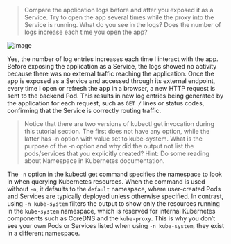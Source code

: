 > Compare the application logs before and after you exposed it as a Service. Try to open the app several times while the proxy into the Service is running. What do you see in the logs? Does the number of logs increase each time you open the app?

![image](https://github.com/user-attachments/assets/2c2ede03-eb94-4c1e-b0d3-5eb54ccefc93)

Yes, the number of log entries increases each time I interact with the app. Before exposing the application as a Service, the logs showed no activity because there was no external traffic reaching the application. Once the app is exposed as a Service and accessed through its external endpoint, every time I open or refresh the app in a browser, a new HTTP request is sent to the backend Pod. This results in new log entries being generated by the application for each request, such as `GET /` lines or status codes, confirming that the Service is correctly routing traffic.

> Notice that there are two versions of kubectl get invocation during this tutorial section. The first does not have any option, while the latter has -n option with value set to kube-system. What is the purpose of the -n option and why did the output not list the pods/services that you explicitly created? Hint: Do some reading about Namespace in Kubernetes documentation.

The `-n` option in the kubectl get command specifies the namespace to look in when querying Kubernetes resources. When the command is used without `-n`, it defaults to the `default` namespace, where user-created Pods and Services are typically deployed unless otherwise specified. In contrast, using `-n kube-system` filters the output to show only the resources running in the `kube-system` namespace, which is reserved for internal Kubernetes components such as CoreDNS and the `kube-proxy`. This is why you don’t see your own Pods or Services listed when using `-n kube-system`, they exist in a different namespace.
